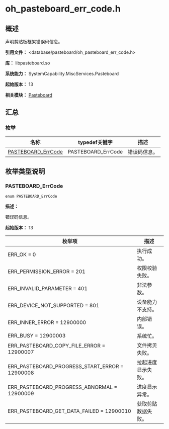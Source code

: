 # oh_pasteboard_err_code.h
<!--Kit: basic-services-->
<!--Subsystem: 剪贴板-->
<!--Owner: @yangxiaodong41-->
<!--SE: @guo867-->
<!--TSE: @maxiaorong2-->

## 概述

声明剪贴板框架错误码信息。

**引用文件：** <database/pasteboard/oh_pasteboard_err_code.h>

**库：** libpasteboard.so

**系统能力：** SystemCapability.MiscServices.Pasteboard

**起始版本：** 13

**相关模块：** [Pasteboard](capi-pasteboard.md)

## 汇总

### 枚举

| 名称 | typedef关键字 | 描述 |
| -- | -- | -- |
| [PASTEBOARD_ErrCode](#pasteboard_errcode) | PASTEBOARD_ErrCode | 错误码信息。 |

## 枚举类型说明

### PASTEBOARD_ErrCode

```
enum PASTEBOARD_ErrCode
```

**描述：**

错误码信息。

**起始版本：** 13

| 枚举项 | 描述 |
| -- | -- |
| ERR_OK = 0 | 执行成功。 |
| ERR_PERMISSION_ERROR = 201 | 权限校验失败。 |
| ERR_INVALID_PARAMETER = 401 | 非法参数。 |
| ERR_DEVICE_NOT_SUPPORTED = 801 | 设备能力不支持。 |
| ERR_INNER_ERROR = 12900000 | 内部错误。 |
| ERR_BUSY = 12900003 | 系统忙。 |
| ERR_PASTEBOARD_COPY_FILE_ERROR = 12900007 | 文件拷贝失败。 |
| ERR_PASTEBOARD_PROGRESS_START_ERROR = 12900008 | 拉起进度显示失败。 |
| ERR_PASTEBOARD_PROGRESS_ABNORMAL = 12900009 | 进度显示异常。 |
| ERR_PASTEBOARD_GET_DATA_FAILED = 12900010 | 获取剪贴数据失败。 |


